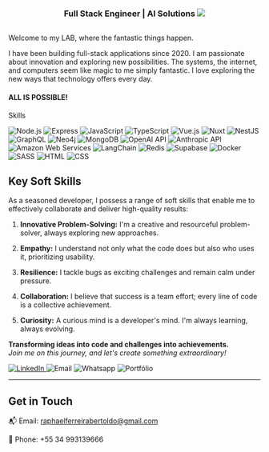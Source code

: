 <div class="markdown prose w-full break-words dark:prose-invert dark">
  <div  style="display: flex; align-items: center; justify-content: center">
    
 <h3>
  Full Stack Engineer | AI Solutions 
 <img src="https://media.tenor.com/TXmUqPwdpkAAAAAj/coffee-emoji.gif"/>
 </h3>
  </div>
  
  <p>Welcome to my LAB, where the fantastic things happen.</p>
  <p>I have been building full-stack applications since 2020. I am passionate about innovation and exploring new possibilities. The systems, the internet, and computers seem like magic to me simply fantastic. I love exploring the new ways that technology offers every day.</p>
  <h4>ALL IS POSSIBLE!</h4>
  <p>Skills</p>
  <p>
    <img src="https://img.shields.io/badge/Node.js-339933?style=for-the-badge&amp;logo=node.js&amp;logoColor=white" alt="Node.js" />
    <img src="https://img.shields.io/badge/Express-000000?style=for-the-badge&amp;logo=express&amp;logoColor=white" alt="Express" />
    <img src="https://img.shields.io/badge/JavaScript-F7DF1E?style=for-the-badge&logo=javascript&logoColor=black" alt="JavaScript" />
    <img src="https://img.shields.io/badge/TypeScript-007ACC?style=for-the-badge&logo=typescript&logoColor=white" alt="TypeScript" />
    <img src="https://img.shields.io/badge/Vue.js-4FC08D?style=for-the-badge&amp;logo=vue.js&amp;logoColor=white" alt="Vue.js" />
    <img src="https://img.shields.io/badge/Nuxt-002E3B?style=for-the-badge&logo=nuxtdotjs&logoColor=#00DC82" alt="Nuxt" />
    <img src="https://img.shields.io/badge/NestJS-E0234E?style=for-the-badge&amp;logo=nestjs&amp;logoColor=white" alt="NestJS" />
    <img src="https://img.shields.io/badge/GraphQL-E10098?style=for-the-badge&amp;logo=graphql&amp;logoColor=white" alt="GraphQL" />
    <img src="https://img.shields.io/badge/Neo4j-008CC1?style=for-the-badge&amp;logo=neo4j&amp;logoColor=white" alt="Neo4j" />
    <img src="https://img.shields.io/badge/MongoDB-47A248?style=for-the-badge&amp;logo=mongodb&amp;logoColor=white" alt="MongoDB" />
    <img src="https://img.shields.io/badge/OPENAI API-74aa9c?style=for-the-badge&logo=openai&logoColor=white" alt="OpenAI API" />
    <img src="https://img.shields.io/badge/Anthropic_API-6E00FF?style=for-the-badge&amp;logo=anthropic&amp;logoColor=white" alt="Anthropic API" />
    <img src="https://img.shields.io/badge/AWS-%23FF9900.svg?style=for-the-badge&logo=amazon-aws&logoColor=white" alt="Amazon Web Services" />
    <img src="https://img.shields.io/badge/LangChain-6E00FF?style=for-the-badge&amp;logo=langchain&amp;logoColor=white" alt="LangChain" />
    <img src="https://img.shields.io/badge/Redis-DC382D?style=for-the-badge&amp;logo=redis&amp;logoColor=white" alt="Redis" />
    <img src="https://img.shields.io/badge/Supabase-3ECF8E?style=for-the-badge&logo=supabase&logoColor=white" alt="Supabase" />
    <img src="https://img.shields.io/badge/Docker-2496ED?style=for-the-badge&amp;logo=docker&amp;logoColor=white" alt="Docker" />
    <img src="https://img.shields.io/badge/Sass-000?style=for-the-badge&logo=sass" alt="SASS" />
    <img src="https://img.shields.io/badge/HTML5-E34F26?style=for-the-badge&amp;logo=html5&amp;logoColor=white" alt="HTML" />
    <img src="https://img.shields.io/badge/CSS3-1572B6?style=for-the-badge&amp;logo=css3&amp;logoColor=white" alt="CSS" />
  </p>
    
  <h2>Key Soft Skills</h2>
  <p>As a seasoned developer, I possess a range of soft skills that enable me to effectively collaborate and deliver high-quality results:</p>
  <ol>
    <li><p><strong>Innovative Problem-Solving:</strong> I'm a creative and resourceful problem-solver, always exploring new approaches.</p></li>
    <li><p><strong>Empathy:</strong> I understand not only what the code does but also who uses it, prioritizing usability.</p></li>
    <li><p><strong>Resilience:</strong> I tackle bugs as exciting challenges and remain calm under pressure.</p></li>
    <li><p><strong>Collaboration:</strong> I believe that success is a team effort; every line of code is a collective achievement.</p></li>
    <li><p><strong>Curiosity:</strong> A curious mind is a developer's mind. I'm always learning, always evolving.</p></li>
  </ol>
  <p><strong>Transforming ideas into code and challenges into achievements.</strong><br /><em>Join me on this journey, and let's create something extraordinary!</em></p>
</div>
<a href="https://www.linkedin.com/in/raphaelbertoldo/">
  <img src="https://img.shields.io/badge/LinkedIn-0077B5?style=for-the-badge&logo=linkedin&logoColor=white" alt="LinkedIn" />
</a>
<a href="mailto:raphaelferreirabertoldo@gmail.com" style="text-decoration: none !important">
  <img src="https://img.shields.io/badge/Email-D14836?style=for-the-badge&logo=gmail&logoColor=white" alt="Email" />
</a>
<a href="https://api.whatsapp.com/send?phone=5534993139666" style="text-decoration: none !important">
  <img src="https://img.shields.io/badge/WhatsApp-25D366?style=for-the-badge&logo=whatsapp&logoColor=white" alt="Whatsapp" />
</a>
<a href="https://raphaelfb-portfolio.netlify.app/" style="text-decoration: none !important">
  <img src="https://img.shields.io/badge/Portfolio-000080?style=for-the-badge&logo=todoist&logoColor=fff" alt="Portfólio" />
</a>
<hr />
<h2>Get in Touch</h2>
<p>📬 Email: <a href="mailto:raphaelferreirabertoldo@gmail.com" target="_new">raphaelferreirabertoldo@gmail.com</a><br /></p>
<p>📲 Phone: +55 34 993139666<br /></p>
